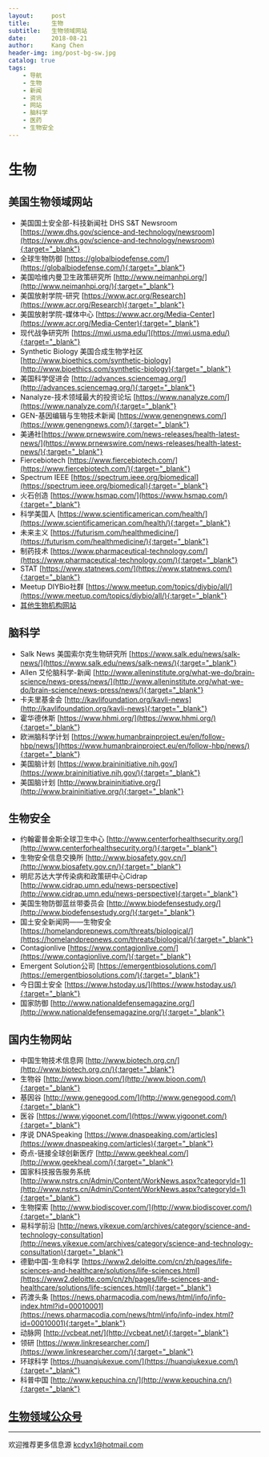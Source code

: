 ```yaml
---
layout:     post
title:      生物
subtitle:   生物领域网站
date:       2018-08-21
author:     Kang Chen
header-img: img/post-bg-sw.jpg
catalog: true
tags:
    - 导航
    - 生物
    - 新闻
    - 资讯
    - 网站
    - 脑科学
    - 医药
    - 生物安全
---
```


# 生物

## 美国生物领域网站

- 美国国土安全部-科技新闻社 DHS S&T Newsroom [https://www.dhs.gov/science-and-technology/newsroom](https://www.dhs.gov/science-and-technology/newsroom){:target="_blank"}
- 全球生物防御 [https://globalbiodefense.com/](https://globalbiodefense.com/){:target="_blank"}
- 美国哈维内曼卫生政策研究所 [http://www.neimanhpi.org/](http://www.neimanhpi.org/){:target="_blank"}
- 美国放射学院-研究 [https://www.acr.org/Research](https://www.acr.org/Research){:target="_blank"}
- 美国放射学院-媒体中心 [https://www.acr.org/Media-Center](https://www.acr.org/Media-Center){:target="_blank"}
- 现代战争研究所  [https://mwi.usma.edu/](https://mwi.usma.edu/){:target="_blank"}
- Synthetic Biology 美国合成生物学社区 [http://www.bioethics.com/synthetic-biology](http://www.bioethics.com/synthetic-biology){:target="_blank"}
- 美国科学促进会 [http://advances.sciencemag.org/](http://advances.sciencemag.org/){:target="_blank"}
- Nanalyze-技术领域最大的投资论坛 [https://www.nanalyze.com/](https://www.nanalyze.com/){:target="_blank"}
- GEN-基因编辑与生物技术新闻 [https://www.genengnews.com/](https://www.genengnews.com/){:target="_blank"}
- 美通社[https://www.prnewswire.com/news-releases/health-latest-news/](https://www.prnewswire.com/news-releases/health-latest-news/){:target="_blank"}
- Fiercebiotech [https://www.fiercebiotech.com/](https://www.fiercebiotech.com/){:target="_blank"}
- Spectrum IEEE [https://spectrum.ieee.org/biomedical](https://spectrum.ieee.org/biomedical){:target="_blank"}
- 火石创造 [https://www.hsmap.com/](https://www.hsmap.com/){:target="_blank"}
- 科学美国人 [https://www.scientificamerican.com/health/](https://www.scientificamerican.com/health/){:target="_blank"}
- 未来主义 [https://futurism.com/healthmedicine/](https://futurism.com/healthmedicine/){:target="_blank"}
- 制药技术 [https://www.pharmaceutical-technology.com/](https://www.pharmaceutical-technology.com/){:target="_blank"}
- STAT [https://www.statnews.com/](https://www.statnews.com/){:target="_blank"}
- Meetup DIYBio社群 [https://www.meetup.com/topics/diybio/all/](https://www.meetup.com/topics/diybio/all/){:target="_blank"}
- [其他生物机构网站](/综合.html#美国)

## 脑科学

- Salk News 美国索尔克生物研究所 [https://www.salk.edu/news/salk-news/](https://www.salk.edu/news/salk-news/){:target="_blank"}
- Allen 艾伦脑科学-新闻 [http://www.alleninstitute.org/what-we-do/brain-science/news-press/news/](http://www.alleninstitute.org/what-we-do/brain-science/news-press/news/){:target="_blank"}
- 卡夫里基金会 [http://kavlifoundation.org/kavli-news](http://kavlifoundation.org/kavli-news){:target="_blank"}
- 霍华德休斯 [https://www.hhmi.org/](https://www.hhmi.org/){:target="_blank"}
- 欧洲脑科学计划 [https://www.humanbrainproject.eu/en/follow-hbp/news/](https://www.humanbrainproject.eu/en/follow-hbp/news/){:target="_blank"}
- 美国脑计划 [https://www.braininitiative.nih.gov/](https://www.braininitiative.nih.gov/){:target="_blank"}
- 美国脑计划 [http://www.braininitiative.org/](http://www.braininitiative.org/){:target="_blank"}

## 生物安全

- 约翰霍普金斯全球卫生中心 [http://www.centerforhealthsecurity.org/](http://www.centerforhealthsecurity.org/){:target="_blank"}
- 生物安全信息交换所 [http://www.biosafety.gov.cn/](http://www.biosafety.gov.cn/){:target="_blank"}
- 明尼苏达大学传染病和政策研中心Cidrap [http://www.cidrap.umn.edu/news-perspective](http://www.cidrap.umn.edu/news-perspective){:target="_blank"}
- 美国生物防御蓝丝带委员会 [http://www.biodefensestudy.org/](http://www.biodefensestudy.org/){:target="_blank"}
- 国土安全新闻网——生物安全 [https://homelandprepnews.com/threats/biological/](https://homelandprepnews.com/threats/biological/){:target="_blank"}
- Contagionlive [https://www.contagionlive.com/](https://www.contagionlive.com/){:target="_blank"}
- Emergent Solution公司 [https://emergentbiosolutions.com/](https://emergentbiosolutions.com/){:target="_blank"}
- 今日国土安全 [https://www.hstoday.us/](https://www.hstoday.us/){:target="_blank"}
- 国家防御 [http://www.nationaldefensemagazine.org/](http://www.nationaldefensemagazine.org/){:target="_blank"}

## 国内生物网站

- 中国生物技术信息网 [http://www.biotech.org.cn/](http://www.biotech.org.cn/){:target="_blank"}
- 生物谷 [http://www.bioon.com/](http://www.bioon.com/){:target="_blank"}
- 基因谷  [http://www.genegood.com/](http://www.genegood.com/){:target="_blank"}
- 医谷 [https://www.yigoonet.com/](https://www.yigoonet.com/){:target="_blank"}
- 序说 DNASpeaking [https://www.dnaspeaking.com/articles](https://www.dnaspeaking.com/articles){:target="_blank"}
- 奇点-链接全球创新医疗 [http://www.geekheal.com/](http://www.geekheal.com/){:target="_blank"}
- 国家科技报告服务系统 [http://www.nstrs.cn/Admin/Content/WorkNews.aspx?categoryId=1](http://www.nstrs.cn/Admin/Content/WorkNews.aspx?categoryId=1){:target="_blank"}
- 生物探索 [http://www.biodiscover.com/](http://www.biodiscover.com/){:target="_blank"}
- 易科学前沿 [http://news.yikexue.com/archives/category/science-and-technology-consultation](http://news.yikexue.com/archives/category/science-and-technology-consultation){:target="_blank"}
- 德勤中国-生命科学 [https://www2.deloitte.com/cn/zh/pages/life-sciences-and-healthcare/solutions/life-sciences.html](https://www2.deloitte.com/cn/zh/pages/life-sciences-and-healthcare/solutions/life-sciences.html){:target="_blank"}
- 药渡头条 [https://news.pharmacodia.com/news/html/info/info-index.html?id=00010001](https://news.pharmacodia.com/news/html/info/info-index.html?id=00010001){:target="_blank"}
- 动脉网  [http://vcbeat.net/](http://vcbeat.net/){:target="_blank"}
- 领研  [https://www.linkresearcher.com/](https://www.linkresearcher.com/){:target="_blank"}
- 环球科学  [https://huanqiukexue.com/](https://huanqiukexue.com/){:target="_blank"}
- 科普中国  [http://www.kepuchina.cn/](http://www.kepuchina.cn/){:target="_blank"}

## [生物领域公众号](/微信公众号.html#生物)

-----

欢迎推荐更多信息源 [kcdyx1@hotmail.com](mailto:kcdyx1@hotmail.com)